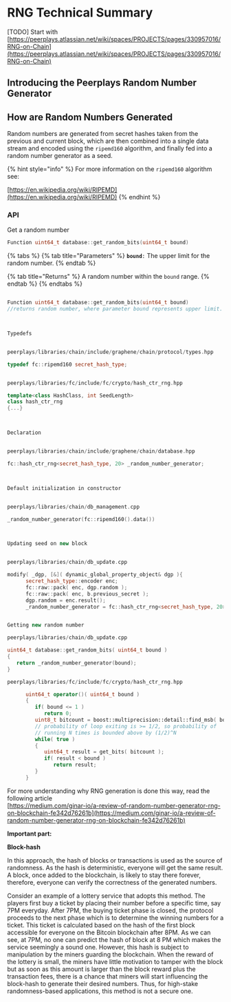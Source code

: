 # RNG Technical Summary

\[TODO\] Start with [https://peerplays.atlassian.net/wiki/spaces/PROJECTS/pages/330957016/RNG-on-Chain](https://peerplays.atlassian.net/wiki/spaces/PROJECTS/pages/330957016/RNG-on-Chain)

## Introducing the Peerplays Random Number Generator <a id="RandomNumberGenerationonPeerplays-howit&apos;sdone?-HowisRNGgenerated"></a>

## How are Random Numbers Generated <a id="RandomNumberGenerationonPeerplays-howit&apos;sdone?-HowisRNGgenerated"></a>

Random numbers are generated from secret hashes taken from the previous and current block, which are then combined into a single data stream and encoded using the  `ripemd160` algorithm, and finally fed into a random number generator as a seed.

{% hint style="info" %}
For more information on the `ripemd160` algorithm see:

[https://en.wikipedia.org/wiki/RIPEMD](https://en.wikipedia.org/wiki/RIPEMD)
{% endhint %}

### API

Get a random number

```cpp
Function uint64_t database::get_random_bits(uint64_t bound) 
```

{% tabs %}
{% tab title="Parameters" %}
**`bound`**`:` The upper limit for the random number.
{% endtab %}

{% tab title="Returns" %}
A random number within the `bound` range.
{% endtab %}
{% endtabs %}

```cpp

Function uint64_t database::get_random_bits(uint64_t bound) 
//returns random number, where parameter bound represents upper limit.



Typedefs


peerplays/libraries/chain/include/graphene/chain/protocol/types.hpp

typedef fc::ripemd160 secret_hash_type;


peerplays/libraries/fc/include/fc/crypto/hash_ctr_rng.hpp

template<class HashClass, int SeedLength>
class hash_ctr_rng
{...}



Declaration


peerplays/libraries/chain/include/graphene/chain/database.hpp 

fc::hash_ctr_rng<secret_hash_type, 20> _random_number_generator;



Default initialization in constructor


peerplays/libraries/chain/db_management.cpp

_random_number_generator(fc::ripemd160().data())



Updating seed on new block


peerplays/libraries/chain/db_update.cpp

modify( _dgp, [&]( dynamic_global_property_object& dgp ){
      secret_hash_type::encoder enc;       
      fc::raw::pack( enc, dgp.random );       
      fc::raw::pack( enc, b.previous_secret );        
      dgp.random = enc.result();
      _random_number_generator = fc::hash_ctr_rng<secret_hash_type, 20>(dgp.random.data());


Getting new random number

peerplays/libraries/chain/db_update.cpp

uint64_t database::get_random_bits( uint64_t bound )
{
   return _random_number_generator(bound);
}

peerplays/libraries/fc/include/fc/crypto/hash_ctr_rng.hpp

      uint64_t operator()( uint64_t bound )
      {
         if( bound <= 1 )
            return 0;
         uint8_t bitcount = boost::multiprecision::detail::find_msb( bound ) + 1;
         // probability of loop exiting is >= 1/2, so probability of
         // running N times is bounded above by (1/2)^N
         while( true )
         {
            uint64_t result = get_bits( bitcount );
            if( result < bound )
               return result;
         }
      }
```

  
For more understanding why RNG generation is done this way, read the following article  
[https://medium.com/ginar-io/a-review-of-random-number-generator-rng-on-blockchain-fe342d76261b](https://medium.com/ginar-io/a-review-of-random-number-generator-rng-on-blockchain-fe342d76261b)

**Important part:**

**Block-hash**

In this approach, the hash of blocks or transactions is used as the source of randomness. As the hash is deterministic, everyone will get the same result. A block, once added to the blockchain, is likely to stay there forever, therefore, everyone can verify the correctness of the generated numbers.

Consider an example of a lottery service that adopts this method. The players first buy a ticket by placing their number before a specific time, say 7PM everyday. After 7PM, the buying ticket phase is closed, the protocol proceeds to the next phase which is to determine the winning numbers for a ticket. This ticket is calculated based on the hash of the first block accessible for everyone on the Bitcoin blockchain after 8PM. As we can see, at 7PM, no one can predict the hash of block at 8 PM which makes the service seemingly a sound one. However, this hash is subject to manipulation by the miners guarding the blockchain. When the reward of the lottery is small, the miners have little motivation to tamper with the block but as soon as this amount is larger than the block reward plus the transaction fees, there is a chance that miners will start influencing the block-hash to generate their desired numbers. Thus, for high-stake randomness-based applications, this method is not a secure one.

